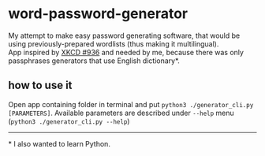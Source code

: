 # word-password-generator

My attempt to make easy password generating software, that would be using previously-prepared wordlists (thus making it multilingual).  
App inspired by [XKCD #936](https://xkcd.com/936/) and needed by me, because there was only passphrases generators that use English dictionary*.

  
## how to use it
Open app containing folder in terminal and put `python3 ./generator_cli.py [PARAMETERS]`. Available parameters are described under `--help` menu (`python3 ./generator_cli.py --help`)  
  
  
    
***

\* I also wanted to learn Python.  
